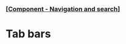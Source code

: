 ### [[Component - Navigation and search](./human-interface-guidelines-markdown/component/navigation-and-search.md)]  
  
# **Tab bars**  


